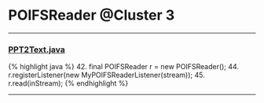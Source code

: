 # POIFSReader @Cluster 3

***

### [PPT2Text.java](https://searchcode.com/codesearch/view/126168426/)
{% highlight java %}
42. final POIFSReader r = new POIFSReader();
44. r.registerListener(new MyPOIFSReaderListener(stream));
45. r.read(inStream);
{% endhighlight %}

***

